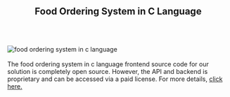 <h2 style="text-align:center">Food Ordering System in C Language</h2><br/><br/>

![food ordering system in c language](https://admin.ninjascode.com/wp-content/uploads/2025/repoImages/patricia/3.webp) <br/><br/>The food ordering system in c language frontend source code for our solution is completely open source. However, the API and backend is proprietary and can be accessed via a paid license. For more details, <a href="https://enatega.com/?utm_source=github&utm_medium=repo&utm_campaign=patricia-food-ordering-system-in-c-language" target="_blank">click here.</a>
